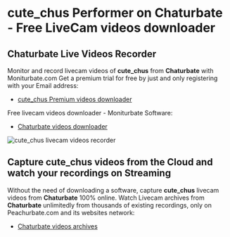 # cute_chus Performer on Chaturbate - Free LiveCam videos downloader

## Chaturbate Live Videos Recorder

Monitor and record livecam videos of **cute_chus** from **Chaturbate** with Moniturbate.com
Get a premium trial for free by just and only registering with your Email address:
* [cute_chus Premium videos downloader](https://moniturbate.com/request-demo-licence-key.html)

Free livecam videos downloader - Moniturbate Software:
* [Chaturbate videos downloader](https://moniturbate.com/moniturbate-download-software.html)

![cute_chus livecam videos recorder](https://peachurnet.com/templates/moniturbate-software.png)


## Capture cute_chus videos from the Cloud and watch your recordings on Streaming

Without the need of downloading a software, capture **cute_chus** livecam videos from **Chaturbate** 100% online.
Watch Livecam archives from **Chaturbate** unlimitedly from thousands of existing recordings, only on Peachurbate.com and its websites network:
* [Chaturbate videos archives](https://peachurnet.com/)